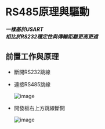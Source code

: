 # RS485原理與驅動

***一樣基於USART***<br>
***相比於RS232穩定性與傳輸距離更高更遠***<br>

## 前置工作與原理

* 斷開RS232跳線
* 連接RS485跳線

  ![image]()

* 開發板右上方跳線斷開

  ![image]()




































